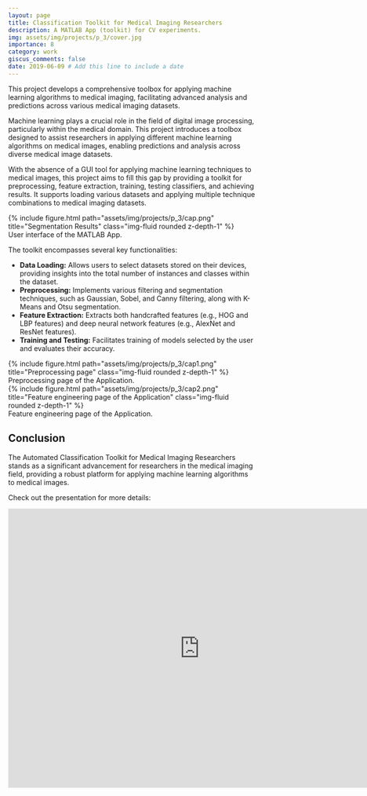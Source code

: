 ```yaml
---
layout: page
title: Classification Toolkit for Medical Imaging Researchers
description: A MATLAB App (toolkit) for CV experiments.
img: assets/img/projects/p_3/cover.jpg
importance: 8
category: work
giscus_comments: false
date: 2019-06-09 # Add this line to include a date
---
```


This project develops a comprehensive toolbox for applying machine learning algorithms to medical imaging, facilitating advanced analysis and predictions across various medical imaging datasets.

Machine learning plays a crucial role in the field of digital image processing, particularly within the medical domain. This project introduces a toolbox designed to assist researchers in applying different machine learning algorithms on medical images, enabling predictions and analysis across diverse medical image datasets.

With the absence of a GUI tool for applying machine learning techniques to medical images, this project aims to fill this gap by providing a toolkit for preprocessing, feature extraction, training, testing classifiers, and achieving results. It supports loading various datasets and applying multiple technique combinations to medical imaging datasets.

<div class="row">
    <div class="col-sm mt-3 mt-md-0">
        {% include figure.html path="assets/img/projects/p_3/cap.png" title="Segmentation Results" class="img-fluid rounded z-depth-1" %}
    </div>
</div>
<div class="caption">
    User interface of the MATLAB App.
</div>

The toolkit encompasses several key functionalities:

- **Data Loading:** Allows users to select datasets stored on their devices, providing insights into the total number of instances and classes within the dataset.
- **Preprocessing:** Implements various filtering and segmentation techniques, such as Gaussian, Sobel, and Canny filtering, along with K-Means and Otsu segmentation.
- **Feature Extraction:** Extracts both handcrafted features (e.g., HOG and LBP features) and deep neural network features (e.g., AlexNet and ResNet features).
- **Training and Testing:** Facilitates training of models selected by the user and evaluates their accuracy.


<div class="row">
    <div class="col-sm mt-3 mt-md-0">
        {% include figure.html path="assets/img/projects/p_3/cap1.png" title="Preprocessing page" class="img-fluid rounded z-depth-1" %}
    </div>
</div>
<div class="caption">
    Preprocessing page of the Application.
</div>

<div class="row">
    <div class="col-sm mt-3 mt-md-0">
        {% include figure.html path="assets/img/projects/p_3/cap2.png" title="Feature engineering page of the Application" class="img-fluid rounded z-depth-1" %}
    </div>
</div>
<div class="caption">
    Feature engineering page of the Application.
</div>


## Conclusion

The Automated Classification Toolkit for Medical Imaging Researchers stands as a significant advancement for researchers in the medical imaging field, providing a robust platform for applying machine learning algorithms to medical images.


Check out the presentation for more details:
<iframe src="https://docs.google.com/presentation/d/1M-ofhUlYhhQ_HYaiG1UGCCggnWq55ZD8/edit?usp=sharing&ouid=114836757344491497331&rtpof=true&sd=true" frameborder="0" width="780" height="569" allowfullscreen="true" mozallowfullscreen="true" webkitallowfullscreen="true"></iframe>